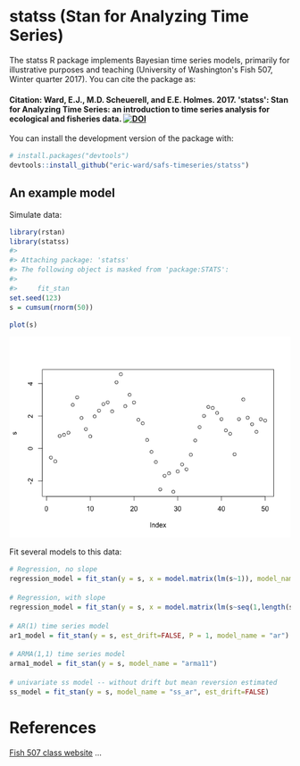 <!-- README.md is generated from README.Rmd. Please edit that file -->
statss (Stan for Analyzing Time Series)
=======================================

The statss R package implements Bayesian time series models, primarily for illustrative purposes and teaching (University of Washington's Fish 507, Winter quarter 2017). You can cite the package as:

#### Citation: Ward, E.J., M.D. Scheuerell, and E.E. Holmes. 2017. 'statss': Stan for Analyzing Time Series: an introduction to time series analysis for ecological and fisheries data. [![DOI](https://zenodo.org/badge/78160922.svg)](https://zenodo.org/badge/latestdoi/78160922)

You can install the development version of the package with:

``` r
# install.packages("devtools")
devtools::install_github("eric-ward/safs-timeseries/statss")
```

An example model
----------------

Simulate data:

``` r
library(rstan)
library(statss)
#> 
#> Attaching package: 'statss'
#> The following object is masked from 'package:STATS':
#> 
#>     fit_stan
set.seed(123)
s = cumsum(rnorm(50))
```

``` r
plot(s)
```

![](README-figs/plot-1.png)

Fit several models to this data:

``` r
# Regression, no slope
regression_model = fit_stan(y = s, x = model.matrix(lm(s~1)), model_name="regression")

# Regression, with slope
regression_model = fit_stan(y = s, x = model.matrix(lm(s~seq(1,length(s)))), model_name="regression")

# AR(1) time series model
ar1_model = fit_stan(y = s, est_drift=FALSE, P = 1, model_name = "ar")

# ARMA(1,1) time series model
arma1_model = fit_stan(y = s, model_name = "arma11")

# univariate ss model -- without drift but mean reversion estimated
ss_model = fit_stan(y = s, model_name = "ss_ar", est_drift=FALSE)
```

References
==========

[Fish 507 class website](https://catalyst.uw.edu/workspace/fish203/35553/243766) ...
